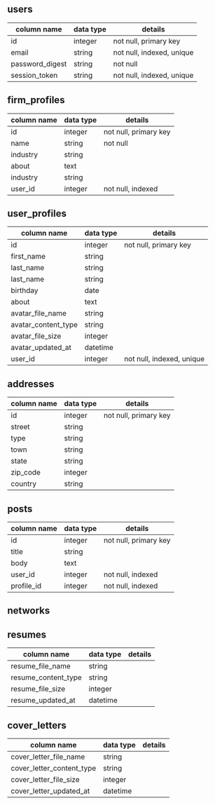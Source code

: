 ## users
column name     | data type | details
----------------|-----------|-----------------------
id              | integer   | not null, primary key
email           | string    | not null, indexed, unique
password_digest | string    | not null
session_token   | string    | not null, indexed, unique


## firm_profiles

column name     | data type | details
----------------|-----------|-----------------------
id              | integer   | not null, primary key
name            | string    | not null
industry        | string    |
about           | text      |
industry        | string    |
user_id         | integer   | not null, indexed


## user_profiles

column name          | data type | details
-------------------- |-----------|-----------------------
id                   | integer   | not null, primary key
first_name           | string    |
last_name            | string    |
last_name            | string    |
birthday             | date      |
about                | text      |
avatar_file_name     | string    |
avatar_content_type  | string    |
avatar_file_size     | integer   |
avatar_updated_at    | datetime  |
user_id              | integer   | not null, indexed, unique


## addresses

column name      | data type | details
-----------------|-----------|-----------------------
id               | integer   | not null, primary key
street           | string    |
type             | string    |
town             | string    |
state            | string    |
zip_code         | integer   |
country          | string    |


## posts

column name      | data type | details
-----------------|-----------|-----------------------
id               | integer   | not null, primary key
title            | string    |
body             | text      |
user_id          | integer   | not null, indexed
profile_id       | integer   | not null, indexed


## networks


## resumes
column name         | data type | details
--------------------|-----------|-----------------------
resume_file_name    | string    |
resume_content_type | string    |
resume_file_size    | integer   |
resume_updated_at   | datetime  |

## cover_letters
column name               | data type | details
--------------------------|-----------|-----------------------
cover_letter_file_name    | string    |
cover_letter_content_type | string    |
cover_letter_file_size    | integer   |
cover_letter_updated_at   | datetime  |
